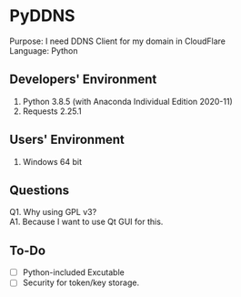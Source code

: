 # PyDDNS
Purpose: I need DDNS Client for my domain in CloudFlare\
Language: Python
## Developers' Environment
1. Python 3.8.5 (with Anaconda Individual Edition 2020-11)
2. Requests 2.25.1
## Users' Environment
1. Windows 64 bit
## Questions
Q1. Why using GPL v3?\
A1. Because I want to use Qt GUI for this.
## To-Do
- [ ] Python-included Excutable
- [ ] Security for token/key storage.
